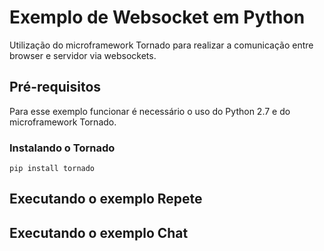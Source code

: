# Exemplo de Websocket em Python
Utilização do microframework Tornado para realizar a comunicação entre browser e servidor via websockets.

## Pré-requisitos
Para esse exemplo funcionar é necessário o uso do Python 2.7 e do microframework Tornado.

### Instalando o Tornado
```
pip install tornado
```

## Executando o exemplo Repete

## Executando o exemplo Chat
